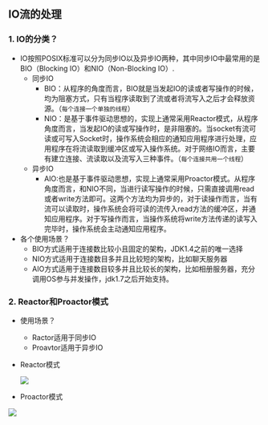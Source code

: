 ## IO流的处理

### 1. IO的分类？

* IO按照POSIX标准可以分为同步IO以及异步IO两种，其中同步IO中最常用的是BIO（Blocking IO）和NIO（Non-Blocking IO）.
  * 同步IO
    * BIO：从程序的角度而言，BIO就是当发起IO的读或者写操作的时候，均为阻塞方式，只有当程序读取到了流或者将流写入之后才会释放资源。（`每个连接一个单独的线程`）
    * NIO：是基于事件驱动思想的，实现上通常采用Reactor模式，从程序角度而言，当发起IO的读或写操作时，是非阻塞的。当socket有流可读或可写入Socket时，操作系统会相应的通知应用程序进行处理，应用程序在将流读取到缓冲区或写入操作系统。对于网络IO而言，主要有建立连接、流读取以及流写入三种事件。（`每个连接共用一个线程`）
  * 异步IO
    * AIO:也是基于事件驱动思想，实现上通常采用Proactor模式。从程序角度而言，和NIO不同，当进行读写操作的时候，只需直接调用read或者write方法即可。这两个方法均为异步的，对于读操作而言，当有流可以读取时，操作系统会将可读的流传入read方法的缓冲区，并通知应用程序。对于写操作而言，当操作系统将write方法传递的读写入完毕时，操作系统会主动通知应用程序。
* 各个使用场景？
  * BIO方式适用于连接数比较小且固定的架构，JDK1.4之前的唯一选择
  * NIO方式适用于连接数目多并且比较短的架构，比如聊天服务器
  * AIO方式适用于连接数目较多并且比较长的架构，比如相册服务器，充分调用OS参与并发操作，jdk1.7之后开始支持。

### 2. Reactor和Proactor模式

* 使用场景？

  * Ractor适用于同步IO
  * Proavtor适用于异步IO

* Reactor模式

  ![](https://hbimg.b0.upaiyun.com/c85e910fa2456c04ef83309b9a498b178a584c3875f5-vMY0E4_fw658)

* Proactor模式

![](https://hbimg.b0.upaiyun.com/d2945401d68dcc0a10b6d43610bce63b0ec42ad05f3a-Pyy85T_fw658)